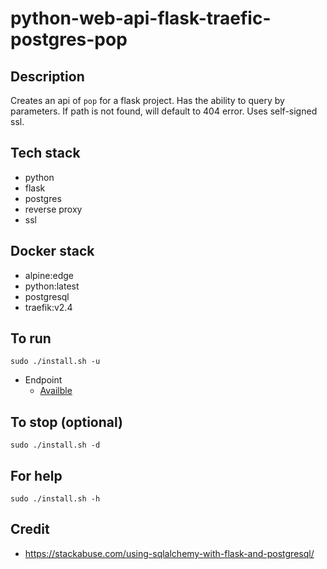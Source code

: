 # python-web-api-flask-traefic-postgres-pop

## Description
Creates an api of `pop` for a flask project.
Has the ability to query by parameters.
If path is not found, will default to 404 error.
Uses self-signed ssl.

## Tech stack
- python
- flask
- postgres
- reverse proxy
- ssl

## Docker stack
- alpine:edge
- python:latest
- postgresql
- traefik:v2.4

## To run
`sudo ./install.sh -u`
- Endpoint
  - [Availble](https://myapi.docker.localhost/pop)
  
## To stop (optional)
`sudo ./install.sh -d`

## For help
`sudo ./install.sh -h`

## Credit
- https://stackabuse.com/using-sqlalchemy-with-flask-and-postgresql/
